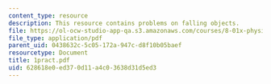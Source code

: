 ```yaml
---
content_type: resource
description: This resource contains problems on falling objects.
file: https://ol-ocw-studio-app-qa.s3.amazonaws.com/courses/8-01x-physics-i-classical-mechanics-with-an-experimental-focus-fall-2002/628618e0ed370d11a4c03638d31d5ed3_1pract.pdf
file_type: application/pdf
parent_uid: 0438632c-5c05-172a-947c-d8f10b05baef
resourcetype: Document
title: 1pract.pdf
uid: 628618e0-ed37-0d11-a4c0-3638d31d5ed3
---
```

